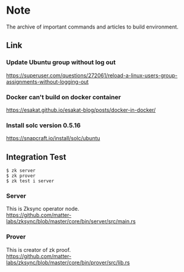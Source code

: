 # Note
The archive of important commands and articles to build environment.
## Link
### Update Ubuntu group without log out
https://superuser.com/questions/272061/reload-a-linux-users-group-assignments-without-logging-out

### Docker can't build on docker container
https://esakat.github.io/esakat-blog/posts/docker-in-docker/

### Install solc version 0.5.16
https://snapcraft.io/install/solc/ubuntu

## Integration Test
```
$ zk server
$ zk prover
$ zk test i server
```
### Server
This is Zksync operator node.  
https://github.com/matter-labs/zksync/blob/master/core/bin/server/src/main.rs

### Prover
This is creator of zk proof.  
https://github.com/matter-labs/zksync/blob/master/core/bin/prover/src/lib.rs
